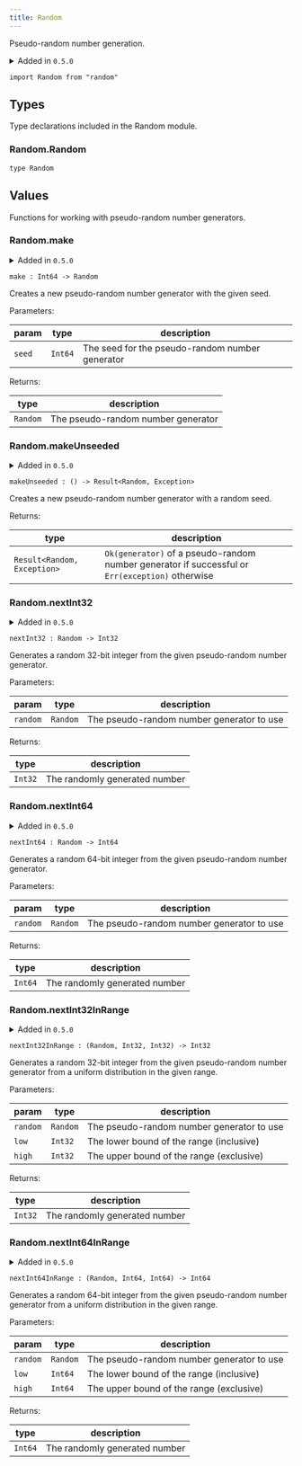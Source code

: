 ```yaml
---
title: Random
---
```


Pseudo-random number generation.

<details disabled>
<summary tabindex="-1">Added in <code>0.5.0</code></summary>
No other changes yet.
</details>

```grain
import Random from "random"
```

## Types

Type declarations included in the Random module.

### Random.**Random**

```grain
type Random
```

## Values

Functions for working with pseudo-random number generators.

### Random.**make**

<details disabled>
<summary tabindex="-1">Added in <code>0.5.0</code></summary>
No other changes yet.
</details>

```grain
make : Int64 -> Random
```

Creates a new pseudo-random number generator with the given seed.

Parameters:

|param|type|description|
|-----|----|-----------|
|`seed`|`Int64`|The seed for the pseudo-random number generator|

Returns:

|type|description|
|----|-----------|
|`Random`|The pseudo-random number generator|

### Random.**makeUnseeded**

<details disabled>
<summary tabindex="-1">Added in <code>0.5.0</code></summary>
No other changes yet.
</details>

```grain
makeUnseeded : () -> Result<Random, Exception>
```

Creates a new pseudo-random number generator with a random seed.

Returns:

|type|description|
|----|-----------|
|`Result<Random, Exception>`|`Ok(generator)` of a pseudo-random number generator if successful or `Err(exception)` otherwise|

### Random.**nextInt32**

<details disabled>
<summary tabindex="-1">Added in <code>0.5.0</code></summary>
No other changes yet.
</details>

```grain
nextInt32 : Random -> Int32
```

Generates a random 32-bit integer from the given pseudo-random number generator.

Parameters:

|param|type|description|
|-----|----|-----------|
|`random`|`Random`|The pseudo-random number generator to use|

Returns:

|type|description|
|----|-----------|
|`Int32`|The randomly generated number|

### Random.**nextInt64**

<details disabled>
<summary tabindex="-1">Added in <code>0.5.0</code></summary>
No other changes yet.
</details>

```grain
nextInt64 : Random -> Int64
```

Generates a random 64-bit integer from the given pseudo-random number generator.

Parameters:

|param|type|description|
|-----|----|-----------|
|`random`|`Random`|The pseudo-random number generator to use|

Returns:

|type|description|
|----|-----------|
|`Int64`|The randomly generated number|

### Random.**nextInt32InRange**

<details disabled>
<summary tabindex="-1">Added in <code>0.5.0</code></summary>
No other changes yet.
</details>

```grain
nextInt32InRange : (Random, Int32, Int32) -> Int32
```

Generates a random 32-bit integer from the given pseudo-random number generator
from a uniform distribution in the given range.

Parameters:

|param|type|description|
|-----|----|-----------|
|`random`|`Random`|The pseudo-random number generator to use|
|`low`|`Int32`|The lower bound of the range (inclusive)|
|`high`|`Int32`|The upper bound of the range (exclusive)|

Returns:

|type|description|
|----|-----------|
|`Int32`|The randomly generated number|

### Random.**nextInt64InRange**

<details disabled>
<summary tabindex="-1">Added in <code>0.5.0</code></summary>
No other changes yet.
</details>

```grain
nextInt64InRange : (Random, Int64, Int64) -> Int64
```

Generates a random 64-bit integer from the given pseudo-random number generator
from a uniform distribution in the given range.

Parameters:

|param|type|description|
|-----|----|-----------|
|`random`|`Random`|The pseudo-random number generator to use|
|`low`|`Int64`|The lower bound of the range (inclusive)|
|`high`|`Int64`|The upper bound of the range (exclusive)|

Returns:

|type|description|
|----|-----------|
|`Int64`|The randomly generated number|

